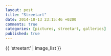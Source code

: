 ```yaml
---
layout: post
title: "Streetart"
date: 2014-10-13 23:15:46 +0200
comments: true
categories: [pictures, streetart, galleries]
published: true
---
```

{{ 'streetart' | image_list }}
